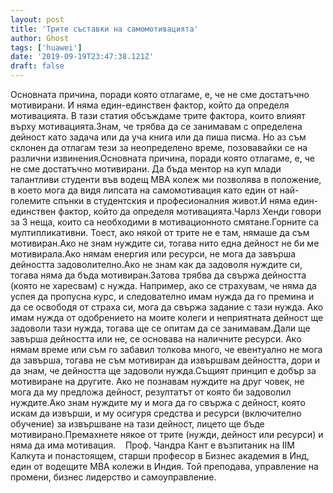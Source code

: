 ```yaml
---
layout: post
title: 'Трите съставки на самомотивацията'
author: Ghost
tags: ['huawei']
date: '2019-09-19T23:47:38.121Z'
draft: false
---
```


Основната причина, поради която отлагаме, е, че не сме достатъчно мотивирани. И няма един-единствен фактор, който да определя мотивацията. В тази статия обсъждаме трите фактора, които влияят върху мотивацията.Знам, че трябва да се занимавам с определена дейност като задача или да уча книга или да пиша писма. Но аз съм склонен да отлагам тези за неопределено време, позовавайки се на различни извинения.Основната причина, поради която отлагаме, е, че не сме достатъчно мотивирани. Да бъда ментор на куп млади талантливи студенти във водещ MBA колеж ми позволява в положение, в което мога да видя липсата на самомотивация като един от най-големите спънки в студентския и професионалния живот.И няма един-единствен фактор, който да определя мотивацията.Чарлз Хенди говори за 3 неща, които са необходими в мотивационното смятане.Горните са мултипликативни. Тоест, ако някой от трите не е там, нямаше да съм мотивиран.Ако не знам нуждите си, тогава нито една дейност не би ме мотивирала.Ако нямам енергия или ресурси, не мога да завърша дейността задоволително.Ако не знам как да задоволя нуждите си, тогава няма да бъда мотивиран.Затова трябва да свържа дейността (която не харесвам) с нужда. Например, ако се страхувам, че няма да успея да пропусна курс, и следователно имам нужда да го премина и да се освободя от страха си, мога да свържа задание с тази нужда. Ако имам нужда от одобрението на моите колеги и неприятната дейност ще задоволи тази нужда, тогава ще се опитам да се занимавам.Дали ще завърша дейността или не, се основава на наличните ресурси. Ако нямам време или съм го забавил толкова много, че евентуално не мога да завърша, тогава не съм мотивиран да извършвам дейността, дори и да знам, че дейността ще задоволи нужда.Същият принцип е добър за мотивиране на другите. Ако не познавам нуждите на друг човек, не мога да му предложа дейност, резултатът от която би задоволил нуждите.Ако знам нуждите му и мога да го свържа с дейност, която искам да извърши, и му осигуря средства и ресурси (включително обучение) за извършване на тази дейност, лицето ще бъде мотивирано.Премахнете някое от трите (нужди, дейност или ресурси) и няма да има мотивация.    Проф. Чандра Кант е възпитаник на IIM Калкута и понастоящем, старши професор в Бизнес академия в Инд, един от водещите MBA колежи в Индия. Той преподава, управление на промени, бизнес лидерство и самоуправление.
